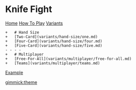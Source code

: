 # Knife Fight

[Home](index.md)
[How To Play](rules.md)
[Variants]()

	+	# Hand Size
	+	[Two-Card](variants/hand-size/one.md)
	+	[Four-Card](variants/hand-size/four.md)
	+	[Five-Card](variants/hand-size/five.md)
	- - - -
	+	# Multiplayer
	+	[Free-For-All](variants/multiplayer/free-for-all.md)
	+	[Teams](variants/multiplayer/teams.md)

[Example](example.md)

[gimmick:theme](yeti)